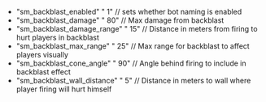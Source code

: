  * "sm_backblast_enabled" " 1" // sets whether bot naming is enabled
 * "sm_backblast_damage" " 80" // Max damage from backblast
 * "sm_backblast_damage_range" " 15" // Distance in meters from firing to hurt players in backblast
 * "sm_backblast_max_range" " 25" // Max range for backblast to affect players visually
 * "sm_backblast_cone_angle" " 90" // Angle behind firing to include in backblast effect
 * "sm_backblast_wall_distance" " 5" // Distance in meters to wall where player firing will hurt himself
